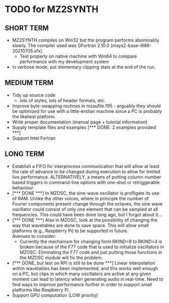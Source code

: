 # TODO for MZ2SYNTH

## SHORT TERM
- MZ2SYNTH compiles on Win32 but the program performs abominably slowly.  The compiler used was
  GFortran 2.10.0 (msys2-base-i686-20210705.sfx).  
  - Test properly on native machine with Win64 to compare performance with my development system
- in verbose mode, put elementary clipping stats at the end of the run.

## MEDIUM TERM
- Tidy up source code
  - lots of styles, lots of header formats, etc.
- Improve byte-swapping routines in mzaufile.f95 - arguably they should be optimized for use with
  a little-endian machine since a PC is probably the likeliest platform.
- Write proper documentation (manual page + tutorial information)
- Supply template files and examples [*** DONE: 2 examples provided ***]
- Support Intel Fortran

## LONG TERM
- Establish a FIFO for interprocess communication that will allow at least the
  rate of advance to be changed during execution to allow for limited live
  performance.  ALTERNATIVELY, a means of putting column-number based triggers in command-line
  options with one-shot or retriggerable behaviour.
- [*** DONE ***] In MZOSC, the sine-wave oscillator is profligate its use of RAM.  Unlike the other voices,
  where in principle the number of Fourier components present change through the octaves,
  the sine wave oscillator could consist of only one element that can be sampled at all
  frequencies.  This could have been done long ago, but I forgot about it...
- [*** DONE ***] Also in MZOSC, look at the possibility of changing the way that wavetables are done to
  save space. This will allow small platforms (e.g., Raspberry Pi) to be supported in future.  
  Avenues to consider:  
  - Currently the mechanism for changing form RKIND=8 to RKIND=4 is broken because of the F77 code
    that is used to initialize oscillators in MZOSC.  Eliminating the F77 code and just putting those
    functions in the MZOSC module will fix the problem.
- [*** DONE, but test on RPI is still to be done ***]
  Linear interpolation within wavetables has been implemented, and this works well enough on a PC, but
  clips in which many oscillators are active at any given moment can lead to latency when generating
  audio in real-time.  Need to find ways to improve performance further in order to support small
  platforms like Raspberry Pi.
- Support GPU computation (LOW priority)
